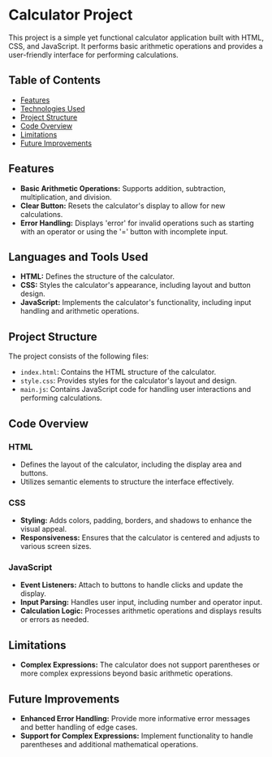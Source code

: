 # Calculator Project

This project is a simple yet functional calculator application built with HTML, CSS, and JavaScript. It performs basic arithmetic operations and provides a user-friendly interface for performing calculations.

## Table of Contents

- [Features](#features)
- [Technologies Used](#technologies-used)
- [Project Structure](#project-structure)
- [Code Overview](#code-overview)
- [Limitations](#known-issues)
- [Future Improvements](#future-improvements)

## Features

- **Basic Arithmetic Operations:** Supports addition, subtraction, multiplication, and division.
- **Clear Button:** Resets the calculator's display to allow for new calculations.
- **Error Handling:** Displays 'error' for invalid operations such as starting with an operator or using the '=' button with incomplete input.

## Languages and Tools Used

- **HTML:** Defines the structure of the calculator.
- **CSS:** Styles the calculator's appearance, including layout and button design.
- **JavaScript:** Implements the calculator's functionality, including input handling and arithmetic operations.

## Project Structure

The project consists of the following files:

- `index.html`: Contains the HTML structure of the calculator.
- `style.css`: Provides styles for the calculator's layout and design.
- `main.js`: Contains JavaScript code for handling user interactions and performing calculations.

## Code Overview

### HTML

- Defines the layout of the calculator, including the display area and buttons.
- Utilizes semantic elements to structure the interface effectively.

### CSS

- **Styling:** Adds colors, padding, borders, and shadows to enhance the visual appeal.
- **Responsiveness:** Ensures that the calculator is centered and adjusts to various screen sizes.

### JavaScript

- **Event Listeners:** Attach to buttons to handle clicks and update the display.
- **Input Parsing:** Handles user input, including number and operator input.
- **Calculation Logic:** Processes arithmetic operations and displays results or errors as needed.

## Limitations

- **Complex Expressions:** The calculator does not support parentheses or more complex expressions beyond basic arithmetic operations.

## Future Improvements

- **Enhanced Error Handling:** Provide more informative error messages and better handling of edge cases.
- **Support for Complex Expressions:** Implement functionality to handle parentheses and additional mathematical operations.

